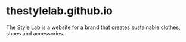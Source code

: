 # thestylelab.github.io
The Style Lab is a website for a brand that creates sustainable clothes, shoes and accessories.
